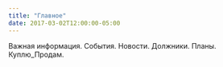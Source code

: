 ```yaml
---
title: "Главное"
date: 2017-03-02T12:00:00-05:00
---
```

Важная информация. События. Новости. Должники. Планы. Куплю_Продам. 
